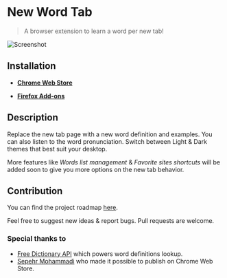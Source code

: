 # New Word Tab

> A browser extension to learn a word per new tab!

![Screenshot](./media/github.png)

## Installation

- [**Chrome Web Store**](https://chrome.google.com/webstore/detail/new-word-tab/chmiakanncpjleocgbemoghkkpjicjla)

- [**Firefox Add-ons**](https://addons.mozilla.org/en-US/firefox/addon/new-word-tab/)

## Description

Replace the new tab page with a new word definition and examples.
You can also listen to the word pronunciation. Switch between Light & Dark themes that best suit your desktop.

More features like _Words list management_ & _Favorite sites shortcuts_ will be added soon to give you more options on the new tab behavior.

## Contribution

You can find the project roadmap [here](https://github.com/sajadhsm/new-word-tab/projects/1).

Feel free to suggest new ideas & report bugs. Pull requests are welcome.

### Special thanks to

- [Free Dictionary API](https://github.com/meetDeveloper/freeDictionaryAPI) which powers word definitions lookup.
- [Sepehr Mohammadi](https://github.com/sepehrity) who made it possible to publish on Chrome Web Store.
